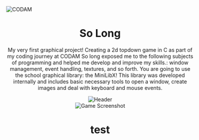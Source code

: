 <img src="https://i.imgur.com/HG66CCx.png?raw=true" alt="CODAM" style="max-width: 50%;">
<div align="center">
  <h1>So Long</h1>

My very first graphical project! Creating a 2d topdown game in C as part of my coding journey at CODAM
So long exposed me to the following subjects of programming and helped me develop and improve my skills.: window management,
event handling, textures, and so forth.
You are going to use the school graphical library: the MiniLibX! This library was
developed internally and includes basic necessary tools to open a window, create images
and deal with keyboard and mouse events.


<div align="center">
  <img src="https://i.imgur.com/Z3sUxUi.gif" alt="Header">
</div>

<div align="center">
  <img src="https://i.imgur.com/wXlRb9T.gif" alt="Game Screenshot">
</div>

# test


